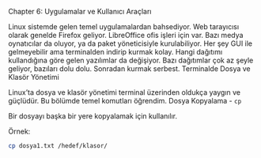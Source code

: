  Chapter 6: Uygulamalar ve Kullanıcı Araçları

Linux sistemde gelen temel uygulamalardan bahsediyor. Web tarayıcısı olarak genelde Firefox geliyor. LibreOffice ofis işleri için var. Bazı medya oynatıcılar da oluyor, ya da paket yöneticisiyle kurulabiliyor. Her şey GUI ile gelmeyebilir ama terminalden indirip kurmak kolay. Hangi dağıtımı kullandığına göre gelen yazılımlar da değişiyor. Bazı dağıtımlar çok az şeyle geliyor, bazıları dolu dolu. Sonradan kurmak serbest.
 Terminalde Dosya ve Klasör Yönetimi

Linux’ta dosya ve klasör yönetimi terminal üzerinden oldukça yaygın ve güçlüdür. Bu bölümde temel komutları öğrendim.
 Dosya Kopyalama - `cp`

Bir dosyayı başka bir yere kopyalamak için kullanılır.

Örnek:

```bash
cp dosya1.txt /hedef/klasor/
